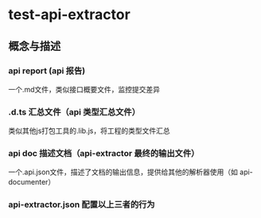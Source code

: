 <!--
 * @Author: xuziyong
 * @Date: 2021-11-06 22:22:00
 * @LastEditors: xuziyong
 * @LastEditTime: 2021-11-07 15:04:17
 * @Description: TODO
-->

# test-api-extractor

## 概念与描述

### api report (api 报告)

一个.md文件，类似接口概要文件，监控提交差异

### .d.ts 汇总文件（api 类型汇总文件）

类似其他js打包工具的.lib.js，将工程的类型文件汇总

### api doc 描述文档（api-extractor 最终的输出文件）

一个.api.json文件，描述了文档的输出信息，提供给其他的解析器使用（如 api-documenter）

### api-extractor.json 配置以上三者的行为
